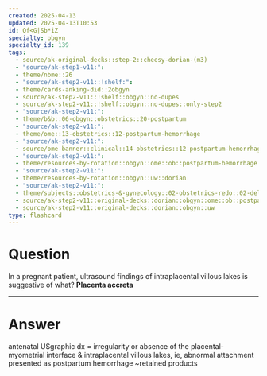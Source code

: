 ```yaml
---
created: 2025-04-13
updated: 2025-04-13T10:53
id: Qf<G|Sb*iZ
specialty: obgyn
specialty_id: 139
tags:
  - source/ak-original-decks::step-2::cheesy-dorian-(m3)
  - "source/ak-step1-v11:": 
  - theme/nbme::26
  - "source/ak-step2-v11::!shelf:": 
  - theme/cards-anking-did::2obgyn
  - source/ak-step2-v11::!shelf::obgyn::no-dupes
  - source/ak-step2-v11::!shelf::obgyn::no-dupes::only-step2
  - "source/ak-step2-v11:": 
  - theme/b&b::06-obgyn::obstetrics::20-postpartum
  - "source/ak-step2-v11:": 
  - theme/ome::13-obstetrics::12-postpartum-hemorrhage
  - "source/ak-step2-v11:": 
  - source/ome-banner::clinical::14-obstetrics::12-postpartum-hemorrhage
  - "source/ak-step2-v11:": 
  - theme/resources-by-rotation::obgyn::ome::ob::postpartum-hemorrhage
  - "source/ak-step2-v11:": 
  - theme/resources-by-rotation::obgyn::uw::dorian
  - "source/ak-step2-v11:": 
  - theme/subjects::obstetrics-&-gynecology::02-obstetrics-redo::02-delivery::mother::postpartum-hemorrhage::placenta-accreta-spectrum
  - source/ak-step2-v11::original-decks::dorian::obgyn::ome::ob::postpartum-hemorrhage
  - source/ak-step2-v11::original-decks::dorian::obgyn::uw
type: flashcard
---
```


# Question
In a pregnant patient, ultrasound findings of intraplacental villous lakes is suggestive of what?   **Placenta accreta**

---

# Answer
antenatal USgraphic dx = irregularity or absence of the placental-myometrial interface & intraplacental villous lakes, ie, abnormal attachment presented as postpartum hemorrhage ~retained products